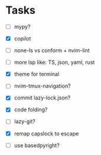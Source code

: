 # Tasks
- [ ] mypy?
- [x] copilot
- [ ] none-ls vs conform + nvim-lint
- [ ] more lsp like: TS, json, yaml, rust
- [x] theme for terminal
- [ ] nvim-tmux-navigation?
- [x] commit lazy-lock.json?
- [x] code folding?
- [ ] lazy-git?
- [x] remap capslock to escape
- [ ] use basedpyright?

